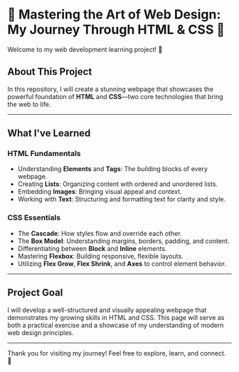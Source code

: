 # 🌟 Mastering the Art of Web Design: My Journey Through HTML & CSS 🌟

Welcome to my web development learning project! 🎉

## About This Project

In this repository, I will create a stunning webpage that showcases the powerful foundation of **HTML** and **CSS**—two core technologies that bring the web to life.

---

## What I've Learned

### HTML Fundamentals
- Understanding **Elements** and **Tags**: The building blocks of every webpage.
- Creating **Lists**: Organizing content with ordered and unordered lists.
- Embedding **Images**: Bringing visual appeal and context.
- Working with **Text**: Structuring and formatting text for clarity and style.

### CSS Essentials
- The **Cascade**: How styles flow and override each other.
- The **Box Model**: Understanding margins, borders, padding, and content.
- Differentiating between **Block** and **Inline** elements.
- Mastering **Flexbox**: Building responsive, flexible layouts.
- Utilizing **Flex Grow**, **Flex Shrink**, and **Axes** to control element behavior.

---

## Project Goal

I will develop a well-structured and visually appealing webpage that demonstrates my growing skills in HTML and CSS. This page will serve as both a practical exercise and a showcase of my understanding of modern web design principles.

---

Thank you for visiting my journey! Feel free to explore, learn, and connect. 🚀
